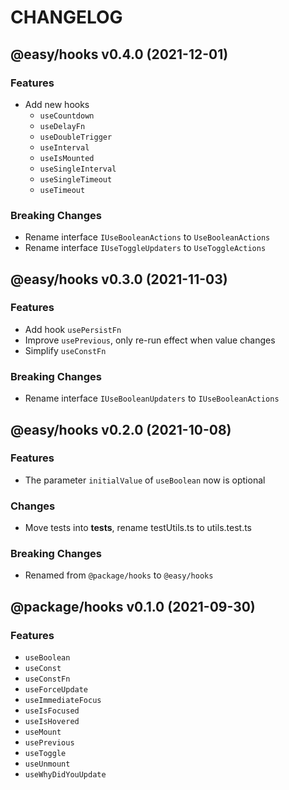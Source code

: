 # CHANGELOG
## @easy/hooks v0.4.0 (2021-12-01)
### Features

- Add new hooks
  - `useCountdown`
  - `useDelayFn`
  - `useDoubleTrigger`
  - `useInterval`
  - `useIsMounted`
  - `useSingleInterval`
  - `useSingleTimeout`
  - `useTimeout`

### Breaking Changes

- Rename interface `IUseBooleanActions` to `UseBooleanActions`
- Rename interface `IUseToggleUpdaters` to `UseToggleActions`

## @easy/hooks v0.3.0 (2021-11-03)
### Features

- Add hook `usePersistFn`
- Improve `usePrevious`, only re-run effect when value changes
- Simplify `useConstFn`

### Breaking Changes

- Rename interface `IUseBooleanUpdaters` to `IUseBooleanActions`

## @easy/hooks v0.2.0 (2021-10-08)
### Features

- The parameter `initialValue` of `useBoolean` now is optional

### Changes

- Move tests into __tests__, rename testUtils.ts to utils.test.ts

### Breaking Changes

- Renamed from `@package/hooks` to `@easy/hooks`

## @package/hooks v0.1.0 (2021-09-30)
### Features

- `useBoolean`
- `useConst`
- `useConstFn`
- `useForceUpdate`
- `useImmediateFocus`
- `useIsFocused`
- `useIsHovered`
- `useMount`
- `usePrevious`
- `useToggle`
- `useUnmount`
- `useWhyDidYouUpdate`
